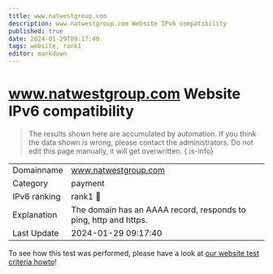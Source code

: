 ```yaml
---
title: www.natwestgroup.com
description: www.natwestgroup.com Website IPv6 compatibility
published: true
date: 2024-01-29T09:17:40
tags: website, rank1
editor: markdown
---
```


# www.natwestgroup.com Website IPv6 compatibility

> The results shown here are accumulated by automation. If you think the data shown is wrong, please contact the administrators. 
> Do not edit this page manually, it will get overwritten.
{.is-info}


|   |   |
| - | - |
| Domainname | www.natwestgroup.com
| Category | payment |
| IPv6 ranking | rank1 :1st_place_medal: |
| Explanation | The domain has an AAAA record, responds to ping, http and https. |
| Last Update | 2024-01-29 09:17:40 |

To see how this test was performed, please have a look at [our website test criteria howto](/howto/testcriteria/website)!

